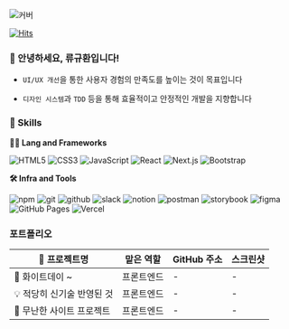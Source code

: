 <!-- Header -->

![커버](https://capsule-render.vercel.app/api?type=waving&height=100&color=gradient&text=안녕하세요&section=header&fontSize=35&textBg=false&fontAlign=50&fontAlignY=28&animation=fadeIn)

<!-- 조회수 -->
[![Hits](https://hits.seeyoufarm.com/api/count/incr/badge.svg?url=https%3A%2F%2Fgithub.com%2Fryukh1003&count_bg=%235FA827&title_bg=%239AB424&icon=&icon_color=%23FFFFFF&title=hits&edge_flat=false)](https://hits.seeyoufarm.com)

<!-- 인삿말 -->

### 🙇 안녕하세요, 류규환입니다!
- `UI/UX 개선`을 통한 사용자 경험의 만족도를 높이는 것이 목표입니다
* `디자인 시스템`과 `TDD` 등을 통해 효율적이고 안정적인 개발을 지향합니다

<!-- Body -->

<!-- badge -->
<!-- #E34F26 #빼고 넣기-->

### 🦾 Skills
**🧑‍💻 Lang and Frameworks**

![HTML5](https://img.shields.io/badge/html5-E34F26.svg?&style=for-the-badge&logo=html5&logoColor=white) ![CSS3](https://img.shields.io/badge/css3-1572B6.svg?&style=for-the-badge&logo=css3&logoColor=white) ![JavaScript](https://img.shields.io/badge/javascript-F7DF1E.svg?&style=for-the-badge&logo=javascript&logoColor=white) ![React](https://img.shields.io/badge/react-61DAFB.svg?&style=for-the-badge&logo=react&logoColor=white) ![Next.js](https://img.shields.io/badge/nextdotjs-000000.svg?&style=for-the-badge&logo=nextdotjs&logoColor=white) ![Bootstrap](https://img.shields.io/badge/bootstrap-7952B3.svg?&style=for-the-badge&logo=bootstrap&logoColor=white) 

**🛠️ Infra and Tools**

![npm](https://img.shields.io/badge/npm-CB3837.svg?&style=for-the-badge&logo=npm&logoColor=white) ![git](https://img.shields.io/badge/git-F05032.svg?&style=for-the-badge&logo=git&logoColor=white) ![github](https://img.shields.io/badge/github-181717.svg?&style=for-the-badge&logo=github&logoColor=white) ![slack](https://img.shields.io/badge/slack-4A154B.svg?&style=for-the-badge&logo=slack&logoColor=white) ![notion](https://img.shields.io/badge/notion-000000.svg?&style=for-the-badge&logo=notion&logoColor=white) ![postman](https://img.shields.io/badge/postman-FF6C37.svg?&style=for-the-badge&logo=postman&logoColor=white) ![storybook](https://img.shields.io/badge/storybook-FF4785.svg?&style=for-the-badge&logo=storybook&logoColor=white) ![figma](https://img.shields.io/badge/figma-F24E1E.svg?&style=for-the-badge&logo=figma&logoColor=white) ![GitHub Pages](https://img.shields.io/badge/githubpages-222222.svg?&style=for-the-badge&logo=githubpages&logoColor=white) ![Vercel](https://img.shields.io/badge/vercel-000000.svg?&style=for-the-badge&logo=vercel&logoColor=white) 


### 포트폴리오


| 👀 프로젝트명  | 맡은 역할  | GitHub 주소  | 스크린샷  |
|---|---|---|---|
| 🍭 화이트데이 ~  | 프론트엔드  | -  | -  |
| 💡 적당히 신기술 반영된 것  | 프론트엔드  | -  |  - |
| 👒 무난한 사이트 프로젝트  | 프론트엔드  | -  | -  |
